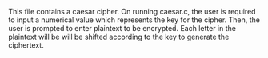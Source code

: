 This file contains a caesar cipher. 
On running caesar.c, the user is required to input a numerical value which represents the key for the cipher.
Then, the user is prompted to enter plaintext to be encrypted. Each letter in the plaintext will be will be shifted 
according to the key to generate the ciphertext.
